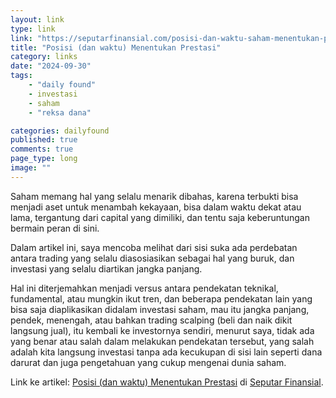 ```yaml
---
layout: link
type: link
link: "https://seputarfinansial.com/posisi-dan-waktu-saham-menentukan-prestasi/"
title: "Posisi (dan waktu) Menentukan Prestasi"
category: links
date: "2024-09-30"
tags: 
    - "daily found"
    - investasi
    - saham
    - "reksa dana"

categories: dailyfound
published: true
comments: true
page_type: long
image: ""
---
```


Saham memang hal yang selalu menarik dibahas, karena terbukti bisa menjadi aset untuk menambah kekayaan, bisa dalam waktu dekat atau lama, tergantung dari capital yang dimiliki, dan tentu saja keberuntungan bermain peran di sini.

Dalam artikel ini, saya mencoba melihat dari sisi suka ada perdebatan antara trading yang selalu diasosiasikan sebagai hal yang buruk, dan investasi yang selalu diartikan jangka panjang.

Hal ini diterjemahkan menjadi versus antara pendekatan teknikal, fundamental, atau mungkin ikut tren, dan beberapa pendekatan lain yang bisa saja diaplikasikan didalam investasi saham, mau itu jangka panjang, pendek, menengah, atau bahkan trading scalping (beli dan naik dikit langsung jual), itu kembali ke investornya sendiri, menurut saya, tidak ada yang benar atau salah dalam melakukan pendekatan tersebut, yang salah adalah kita langsung investasi tanpa ada kecukupan di sisi lain seperti dana darurat dan juga pengetahuan yang cukup mengenai dunia saham.

Link ke artikel: [Posisi (dan waktu) Menentukan Prestasi](https://seputarfinansial.com/posisi-dan-waktu-saham-menentukan-prestasi/) di [Seputar Finansial](https://seputarfinansial.com/).